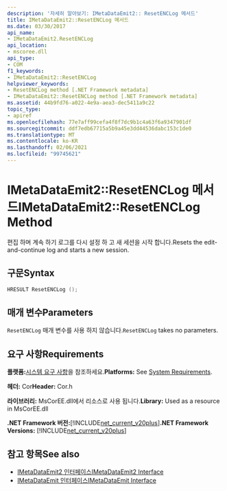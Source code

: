 ```yaml
---
description: '자세히 알아보기: IMetaDataEmit2:: ResetENCLog 메서드'
title: IMetaDataEmit2::ResetENCLog 메서드
ms.date: 03/30/2017
api_name:
- IMetaDataEmit2.ResetENCLog
api_location:
- mscoree.dll
api_type:
- COM
f1_keywords:
- IMetaDataEmit2::ResetENCLog
helpviewer_keywords:
- ResetENCLog method [.NET Framework metadata]
- IMetaDataEmit2::ResetENCLog method [.NET Framework metadata]
ms.assetid: 44b9fd76-a022-4e9a-aea3-dec5411a9c22
topic_type:
- apiref
ms.openlocfilehash: 77e7aff99cefa4f8f7dc9b1c4a63f6a9347901df
ms.sourcegitcommit: ddf7edb67715a5b9a45e3dd44536dabc153c1de0
ms.translationtype: MT
ms.contentlocale: ko-KR
ms.lasthandoff: 02/06/2021
ms.locfileid: "99745621"
---
```

# <a name="imetadataemit2resetenclog-method"></a><span data-ttu-id="036a6-103">IMetaDataEmit2::ResetENCLog 메서드</span><span class="sxs-lookup"><span data-stu-id="036a6-103">IMetaDataEmit2::ResetENCLog Method</span></span>

<span data-ttu-id="036a6-104">편집 하며 계속 하기 로그를 다시 설정 하 고 새 세션을 시작 합니다.</span><span class="sxs-lookup"><span data-stu-id="036a6-104">Resets the edit-and-continue log and starts a new session.</span></span>  
  
## <a name="syntax"></a><span data-ttu-id="036a6-105">구문</span><span class="sxs-lookup"><span data-stu-id="036a6-105">Syntax</span></span>  
  
```cpp  
HRESULT ResetENCLog ();  
```  
  
## <a name="parameters"></a><span data-ttu-id="036a6-106">매개 변수</span><span class="sxs-lookup"><span data-stu-id="036a6-106">Parameters</span></span>  

 <span data-ttu-id="036a6-107">`ResetENCLog` 매개 변수를 사용 하지 않습니다.</span><span class="sxs-lookup"><span data-stu-id="036a6-107">`ResetENCLog` takes no parameters.</span></span>  
  
## <a name="requirements"></a><span data-ttu-id="036a6-108">요구 사항</span><span class="sxs-lookup"><span data-stu-id="036a6-108">Requirements</span></span>  

 <span data-ttu-id="036a6-109">**플랫폼:**[시스템 요구 사항](../../get-started/system-requirements.md)을 참조하세요.</span><span class="sxs-lookup"><span data-stu-id="036a6-109">**Platforms:** See [System Requirements](../../get-started/system-requirements.md).</span></span>  
  
 <span data-ttu-id="036a6-110">**헤더:** Cor</span><span class="sxs-lookup"><span data-stu-id="036a6-110">**Header:** Cor.h</span></span>  
  
 <span data-ttu-id="036a6-111">**라이브러리:** MsCorEE.dll에서 리소스로 사용 됩니다.</span><span class="sxs-lookup"><span data-stu-id="036a6-111">**Library:** Used as a resource in MsCorEE.dll</span></span>  
  
 <span data-ttu-id="036a6-112">**.NET Framework 버전:**[!INCLUDE[net_current_v20plus](../../../../includes/net-current-v20plus-md.md)]</span><span class="sxs-lookup"><span data-stu-id="036a6-112">**.NET Framework Versions:** [!INCLUDE[net_current_v20plus](../../../../includes/net-current-v20plus-md.md)]</span></span>  
  
## <a name="see-also"></a><span data-ttu-id="036a6-113">참고 항목</span><span class="sxs-lookup"><span data-stu-id="036a6-113">See also</span></span>

- [<span data-ttu-id="036a6-114">IMetaDataEmit2 인터페이스</span><span class="sxs-lookup"><span data-stu-id="036a6-114">IMetaDataEmit2 Interface</span></span>](imetadataemit2-interface.md)
- [<span data-ttu-id="036a6-115">IMetaDataEmit 인터페이스</span><span class="sxs-lookup"><span data-stu-id="036a6-115">IMetaDataEmit Interface</span></span>](imetadataemit-interface.md)
